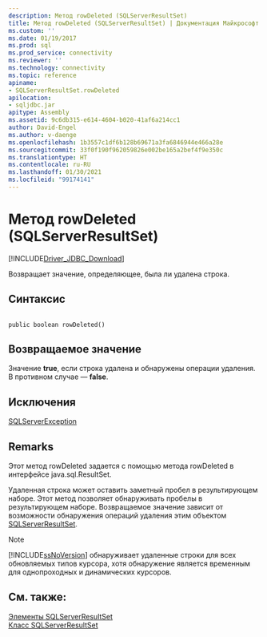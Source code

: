```yaml
---
description: Метод rowDeleted (SQLServerResultSet)
title: Метод rowDeleted (SQLServerResultSet) | Документация Майкрософт
ms.custom: ''
ms.date: 01/19/2017
ms.prod: sql
ms.prod_service: connectivity
ms.reviewer: ''
ms.technology: connectivity
ms.topic: reference
apiname:
- SQLServerResultSet.rowDeleted
apilocation:
- sqljdbc.jar
apitype: Assembly
ms.assetid: 9c6db315-e614-4604-b020-41af6a214cc1
author: David-Engel
ms.author: v-daenge
ms.openlocfilehash: 1b3557c1df6b128b69671a3fa6846944e466a28e
ms.sourcegitcommit: 33f0f190f962059826e002be165a2bef4f9e350c
ms.translationtype: HT
ms.contentlocale: ru-RU
ms.lasthandoff: 01/30/2021
ms.locfileid: "99174141"
---
```

# <a name="rowdeleted-method-sqlserverresultset"></a>Метод rowDeleted (SQLServerResultSet)
[!INCLUDE[Driver_JDBC_Download](../../../includes/driver_jdbc_download.md)]

  Возвращает значение, определяющее, была ли удалена строка.  
  
## <a name="syntax"></a>Синтаксис  
  
```  
  
public boolean rowDeleted()  
```  
  
## <a name="return-value"></a>Возвращаемое значение  
 Значение **true**, если строка удалена и обнаружены операции удаления. В противном случае — **false**.  
  
## <a name="exceptions"></a>Исключения  
 [SQLServerException](../../../connect/jdbc/reference/sqlserverexception-class.md)  
  
## <a name="remarks"></a>Remarks  
 Этот метод rowDeleted задается с помощью метода rowDeleted в интерфейсе java.sql.ResultSet.  
  
 Удаленная строка может оставить заметный пробел в результирующем наборе. Этот метод позволяет обнаруживать пробелы в результирующем наборе. Возвращаемое значение зависит от возможности обнаружения операций удаления этим объектом [SQLServerResultSet](../../../connect/jdbc/reference/sqlserverresultset-class.md).  
  
> [!NOTE]  
>  [!INCLUDE[ssNoVersion](../../../includes/ssnoversion-md.md)] обнаруживает удаленные строки для всех обновляемых типов курсора, хотя обнаружение является временным для однопроходных и динамических курсоров.  
  
## <a name="see-also"></a>См. также:  
 [Элементы SQLServerResultSet](../../../connect/jdbc/reference/sqlserverresultset-members.md)   
 [Класс SQLServerResultSet](../../../connect/jdbc/reference/sqlserverresultset-class.md)  
  
  
